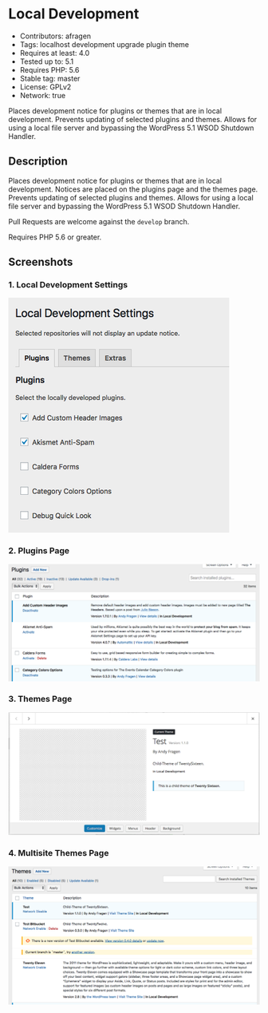 # Local Development
* Contributors: afragen
* Tags: localhost development upgrade plugin theme
* Requires at least: 4.0
* Tested up to: 5.1
* Requires PHP: 5.6
* Stable tag: master
* License: GPLv2
* Network: true

Places development notice for plugins or themes that are in local development. Prevents updating of selected plugins and themes. Allows for using a local file server and bypassing the WordPress 5.1 WSOD Shutdown Handler.

## Description
Places development notice for plugins or themes that are in local development. Notices are placed on the plugins page and the themes page. Prevents updating of selected plugins and themes. Allows for using a local file server and bypassing the WordPress 5.1 WSOD Shutdown Handler.

Pull Requests are welcome against the `develop` branch.

Requires PHP 5.6 or greater.

## Screenshots

### 1. Local Development Settings
![Local Development Settings](./assets/screenshot-1.png)

### 2. Plugins Page
![Plugins Page](./assets/screenshot-2.png)

### 3. Themes Page
![Themes Page](./assets/screenshot-3.png)

### 4. Multisite Themes Page
![Multisite Themes Page](./assets/screenshot-4.png)
